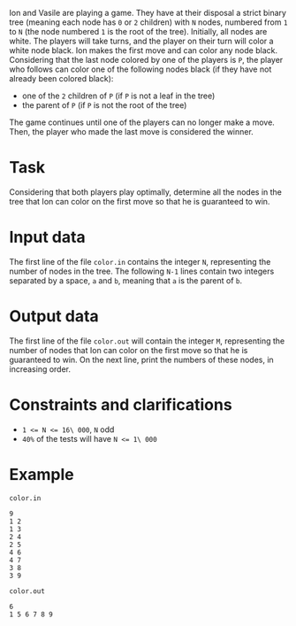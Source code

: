 Ion and Vasile are playing a game. They have at their disposal a strict binary tree (meaning each node has `0` or `2` children) with `N` nodes, numbered from `1` to `N` (the node numbered `1` is the root of the tree). Initially, all nodes are white. The players will take turns, and the player on their turn will color a white node black. Ion makes the first move and can color any node black. Considering that the last node colored by one of the players is `P`, the player who follows can color one of the following nodes black (if they have not already been colored black):
- one of the `2` children of `P` (if `P` is not a leaf in the tree)
- the parent of `P` (if `P` is not the root of the tree)

The game continues until one of the players can no longer make a move. Then, the player who made the last move is considered the winner.

# Task
Considering that both players play optimally, determine all the nodes in the tree that Ion can color on the first move so that he is guaranteed to win.

# Input data
The first line of the file `color.in` contains the integer `N`, representing the number of nodes in the tree. The following `N-1` lines contain two integers separated by a space, `a` and `b`, meaning that `a` is the parent of `b`.

# Output data
The first line of the file `color.out` will contain the integer `M`, representing the number of nodes that Ion can color on the first move so that he is guaranteed to win. On the next line, print the numbers of these nodes, in increasing order.

# Constraints and clarifications
* `1 <= N <= 16\ 000`, `N` odd
* `40%` of the tests will have `N <= 1\ 000`

# Example

`color.in`
```
9
1 2
1 3
2 4
2 5
4 6
4 7
3 8
3 9
```

`color.out`
```
6
1 5 6 7 8 9
```